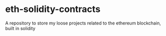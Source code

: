 # eth-solidity-contracts
A repository to store my loose projects related to the ethereum blockchain, built in solidity
